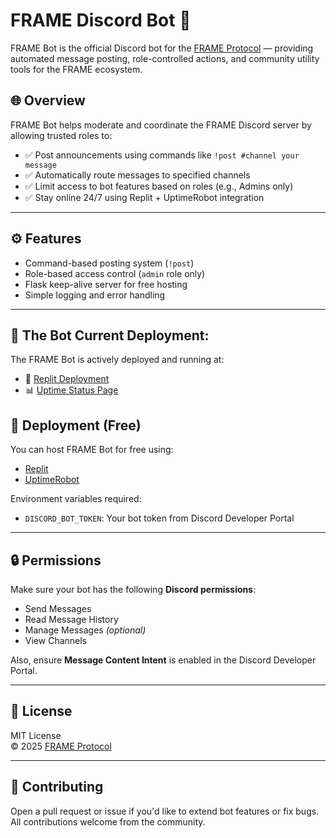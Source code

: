 # FRAME Discord Bot 🤖

FRAME Bot is the official Discord bot for the [FRAME Protocol](https://github.com/frameprotocol) — providing automated message posting, role-controlled actions, and community utility tools for the FRAME ecosystem.

## 🌐 Overview

FRAME Bot helps moderate and coordinate the FRAME Discord server by allowing trusted roles to:

- ✅ Post announcements using commands like `!post #channel your message`
- ✅ Automatically route messages to specified channels
- ✅ Limit access to bot features based on roles (e.g., Admins only)
- ✅ Stay online 24/7 using Replit + UptimeRobot integration

---

## ⚙️ Features

- Command-based posting system (`!post`)
- Role-based access control (`admin` role only)
- Flask keep-alive server for free hosting
- Simple logging and error handling

---

## 📡 The Bot Current Deployment:

The FRAME Bot is actively deployed and running at:

- 🔗 [Replit Deployment](https://replit.com/@blazehavenserve/discordapp)
- 📊 [Uptime Status Page](https://stats.uptimerobot.com/mZCM7CG4Fd)

## 🚀 Deployment (Free)

You can host FRAME Bot for free using:

- [Replit](https://replit.com)
- [UptimeRobot](https://uptimerobot.com)

Environment variables required:
- `DISCORD_BOT_TOKEN`: Your bot token from Discord Developer Portal

---

## 🔒 Permissions

Make sure your bot has the following **Discord permissions**:
- Send Messages
- Read Message History
- Manage Messages *(optional)*
- View Channels

Also, ensure **Message Content Intent** is enabled in the Discord Developer Portal.

---

## 📜 License

MIT License  
© 2025 [FRAME Protocol](https://github.com/frameprotocol)

---

## 🤝 Contributing

Open a pull request or issue if you'd like to extend bot features or fix bugs. All contributions welcome from the community.
